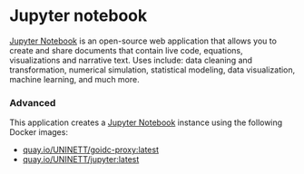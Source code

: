# Jupyter notebook

[Jupyter Notebook](http://jupyter.org/) is an open-source web application that allows you to create and share documents that contain live code, equations, visualizations and narrative text. Uses include: data cleaning and transformation, numerical simulation, statistical modeling, data visualization, machine learning, and much more.

### Advanced
This application creates a [Jupyter Notebook](https://github.com/UNINETT/helm-charts/tree/master/jupyter) instance using the following Docker images:
  - [quay.io/UNINETT/goidc-proxy:latest](https://quay.io/uninett/goidc-proxy:latest)
  - [quay.io/UNINETT/jupyter:latest](https://quay.io/uninett/jupyter:latest)